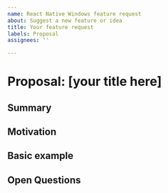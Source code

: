 ```yaml
---
name: React Native Windows feature request
about: Suggest a new feature or idea
title: Your feature request
labels: Proposal
assignees: ''

---
```


<!-- This is a template for new feature or API proposals for React Native Windows. Use this to submit new API/component requests or behavior updates that are specific to Windows-only. For feature requests to React Native, go [here](https://github.com/react-native-community/discussions-and-proposals) instead. 

It's fine if you don't have all the details for the template below: you can start with the Summary and Rationale. Read more about React Native for Windows proposal process [here](https://github.com/microsoft/react-native-windows/tree/master/vnext/proposals)
-->

# Proposal: [your title here] 
<!-- Add a title for your feature or API proposal. Please be short and descriptive -->

## Summary
<!-- Brief explanation of the new API or change. -->

## Motivation

<!-- Why are we doing this? What use cases does it support? What is the expected outcome? Why should this be done for Windows-only?

Please focus on explaining the motivation so that if this proposal is not accepted, the motivation could be used to develop alternative solutions. In other words, enumerate the constraints you are trying to solve without coupling them too closely to the solution you have in mind. -->

## Basic example

<!-- [Optional] If the proposal involves a new or changed API, include a basic code example. Omit this section if it's not applicable. -->

## Open Questions

<!-- Please list any open issues that you think still need to be addressed.
These could include areas you think would benefit from community or the react-native-windows team input -->

